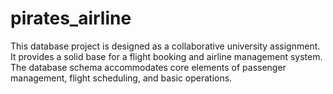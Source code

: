 # pirates_airline
This database project is designed as a collaborative university assignment. It provides a solid base for a flight booking and airline management system. The database schema accommodates core elements of passenger management, flight scheduling, and basic operations.
